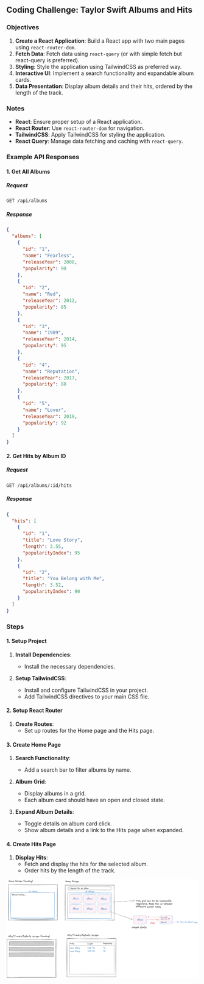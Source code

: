 ## Coding Challenge: Taylor Swift Albums and Hits

### Objectives

1. **Create a React Application**: Build a React app with two main pages using `react-router-dom`.
2. **Fetch Data**: Fetch data using `react-query` (or with simple fetch but react-query is preferred).
3. **Styling**: Style the application using TailwindCSS as preferred way.
4. **Interactive UI**: Implement a search functionality and expandable album cards.
5. **Data Presentation**: Display album details and their hits, ordered by the length of the track.

### Notes

- **React**: Ensure proper setup of a React application.
- **React Router**: Use `react-router-dom` for navigation.
- **TailwindCSS**: Apply TailwindCSS for styling the application.
- **React Query**: Manage data fetching and caching with `react-query`.

### Example API Responses

#### 1. Get All Albums

##### Request

```
GET /api/albums
```

##### Response

```json
{
  "albums": [
    {
      "id": "1",
      "name": "Fearless",
      "releaseYear": 2008,
      "popularity": 90
    },
    {
      "id": "2",
      "name": "Red",
      "releaseYear": 2012,
      "popularity": 85
    },
    {
      "id": "3",
      "name": "1989",
      "releaseYear": 2014,
      "popularity": 95
    },
    {
      "id": "4",
      "name": "Reputation",
      "releaseYear": 2017,
      "popularity": 88
    },
    {
      "id": "5",
      "name": "Lover",
      "releaseYear": 2019,
      "popularity": 92
    }
  ]
}
```

#### 2. Get Hits by Album ID

##### Request

```
GET /api/albums/:id/hits
```

##### Response

```json
{
  "hits": [
    {
      "id": "1",
      "title": "Love Story",
      "length": 3.55,
      "popularityIndex": 95
    },
    {
      "id": "2",
      "title": "You Belong with Me",
      "length": 3.52,
      "popularityIndex": 90
    }
  ]
}
```

### Steps

#### 1. Setup Project

1. **Install Dependencies**:

   - Install the necessary dependencies.

2. **Setup TailwindCSS**:
   - Install and configure TailwindCSS in your project.
   - Add TailwindCSS directives to your main CSS file.

#### 2. Setup React Router

1. **Create Routes**:
   - Set up routes for the Home page and the Hits page.

#### 3. Create Home Page

1. **Search Functionality**:

   - Add a search bar to filter albums by name.

2. **Album Grid**:

   - Display albums in a grid.
   - Each album card should have an open and closed state.

3. **Expand Album Details**:
   - Toggle details on album card click.
   - Show album details and a link to the Hits page when expanded.

#### 4. Create Hits Page

1. **Display Hits**:
   - Fetch and display the hits for the selected album.
   - Order hits by the length of the track.

![spec](/react/spec.png)
